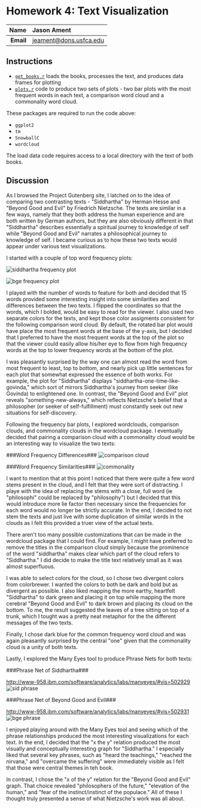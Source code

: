 Homework 4: Text Visualization
==============================

| **Name**  | Jason Ament  |
|----------:|:-------------|
| **Email** | jeament@dons.usfca.edu |

## Instructions ##

- [`get_books.r`](get_books.r) loads the books, processes the text, and produces data frames for plotting
- [`plots.r`](plots.r) code to produce two sets of plots - two bar plots with the most frequent words in each text, a comparison word cloud and a commonality word cloud.

These packages are required to run the code above:
- `ggplot2`
- `tm`
- `SnowballC`
- `wordcloud`

The load data code requires access to a local directory with the text of both books.


## Discussion ##

As I browsed the Project Gutenberg site, I latched on to the idea of comparing two contrasting texts - "Siddhartha" by Herman Hesse and "Beyond Good and Evil" by Friedrich Nietzsche.  The texts are similar in a few ways, namely that they both address the human experience and are both written by German authors, but they are also obviously different in that "Siddhartha" describes essentially a spiritual journey to knowledge of self while "Beyond Good and Evil" narrates a philosophical journey to knowledge of self.  I became curious as to how these two texts would appear under various text visualizations.

I started with a couple of top word frequency plots:

![siddhartha frequency plot](SidFreq.png)

![bge frequency plot](BgeFreq.png)


I played with the number of words to feature for both and decided that 15 words provided some interesting insight into some similarities and differences between the two texts.  I flipped the coordinates so that the words, which I bolded, would be easy to read for the viewer.  I also used two separate colors for the texts, and kept those color assigments consistent for the following comparison word cloud.  By default, the rotated bar plot would have place the most frequent words at the base of the y-axis, but I decided that I preferred to have the most frequent words at the top of the plot so that the viewer could easily allow his/her eye to flow from high frequency words at the top to lower frequency words at the bottom of the plot.  

I was pleasantly surprised by the way one can almost read the word from most frequent to least, top to bottom, and nearly pick up little sentences for each plot that somewhat expressed the essence of both works.  For example, the plot for "Siddhartha" displays "siddhartha-one-time-like-govinda," which sort of mirrors Siddhartha's journey from seeker (like Govinda) to enlightened one.  In contrast, the "Beyond Good and Evil" plot reveals "something-new-always," which reflects Nietzsche's belief that a philosopher (or seeker of self-fulfillment) must constantly seek out new situations for self-discovery.  

Following the frequency bar plots, I explored wordclouds, comparison clouds, and commonality clouds in the wordcloud package.  I eventually decided that pairing a comparison cloud with a commonality cloud would be an interesting way to visualize the two texts:

###Word Frequency Differences###
![comparison cloud](comp_cloud.png)

###Word Frequency Similarities###
![commonality](commonality.png)

I want to mention that at this point I noticed that there were quite a few word stems present in the cloud, and I felt that they were sort of distracting.  I playe with the idea of replacing the stems with a close, full word (ie "philosophi" could be replaced by "philosophy") but I decided that this would introduce more lie factor then necessary since the frequencies for each word would no longer be strictly accurate.  In the end, I decided to not stem the texts and just live with some duplication of similar words in the clouds as I felt this provided a truer view of the actual texts.

There aren't too many possible customizations that can be made in the wordcloud package that I could find.  For example, I might have preferred to remove the titles in the comparison cloud simply because the prominence of the word "siddhartha" makes clear which part of the cloud refers to "Siddhartha."  I did decide to make the title text relatively small as it was almost superfluous.  

I was able to select colors for the cloud, so I chose two divergent colors from colorbrewer.  I wanted the colors to both be dark and bold but as divergent as possible.  I also liked mapping the more earthy, heartfelt "Siddhartha" to dark green and placing it on top while mapping the more cerebral "Beyond Good and Evil" to dark brown and placing its cloud on the bottom.   To me, the result suggested the leaves of a tree sitting on top of a trunk, which I tought was a pretty neat metaphor for the the different messages of the two texts.  

Finally, I chose dark blue for the common frequency word cloud and was again pleasantly surprised by the central "one" given that the commonality cloud is a unity of both texts.  


Lastly, I explored the Many Eyes tool to produce Phrase Nets for both texts:

###Phrase Net of Siddhartha###

http://www-958.ibm.com/software/analytics/labs/manyeyes/#vis=502929
![sid phrase](sid_phrase_net.png)

###Phrase Net of Beyond Good and Evil###

http://www-958.ibm.com/software/analytics/labs/manyeyes/#vis=502931
![bge phrase](bge_phrase_net.png)

I enjoyed playing around with the Many Eyes tool and seeing which of the phrase relationships produced the most interesting visualizations for each text.  In the end, I decided that the "x the y" relation produced the most visually and conceptually interesting graph for "Siddhartha."  I especially liked that several key phrases, such as "heard the teachings," "reached the nirvana," and "overcame the suffering" were immediately visible as I felt that those were central themes in teh book.

In contrast, I chose the "x of the y" relation for the "Beyond Good and Evil" graph.  That choice revealed "philosophers of the future," "elevation of the human," and "fear of the instinct/instinct of the populace."  All of these I thought truly presented a sense of what Nietzsche's work was all about.   

